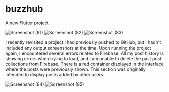 # buzzhub

A new Flutter project.

![Screenshot (81)](https://github.com/user-attachments/assets/0d89c1c1-5f10-4701-ba04-5843a97ece0f)
![Screenshot (82)](https://github.com/user-attachments/assets/dee26f48-f094-4e3e-836b-8a620a1fdfcd)
![Screenshot (83)](https://github.com/user-attachments/assets/d53708e8-b5f9-480c-9acd-9ed08d35b8fa)

I recently revisited a project I had previously pushed to GitHub, but I hadn't included any output screenshots at the time. Upon running the project again, I encountered several errors related to Firebase. All my post history is showing errors when trying to load, and I am unable to delete the past post collections from Firebase. There is a red container displayed in the interface where the posts were previously shown. This section was originally intended to display posts added by other users.

![Screenshot (84)](https://github.com/user-attachments/assets/7960f493-2f80-43f5-9359-83c6fbead5fe)
![Screenshot (85)](https://github.com/user-attachments/assets/69ea10fe-694b-4d8d-80a5-1a4621b6bb23)
